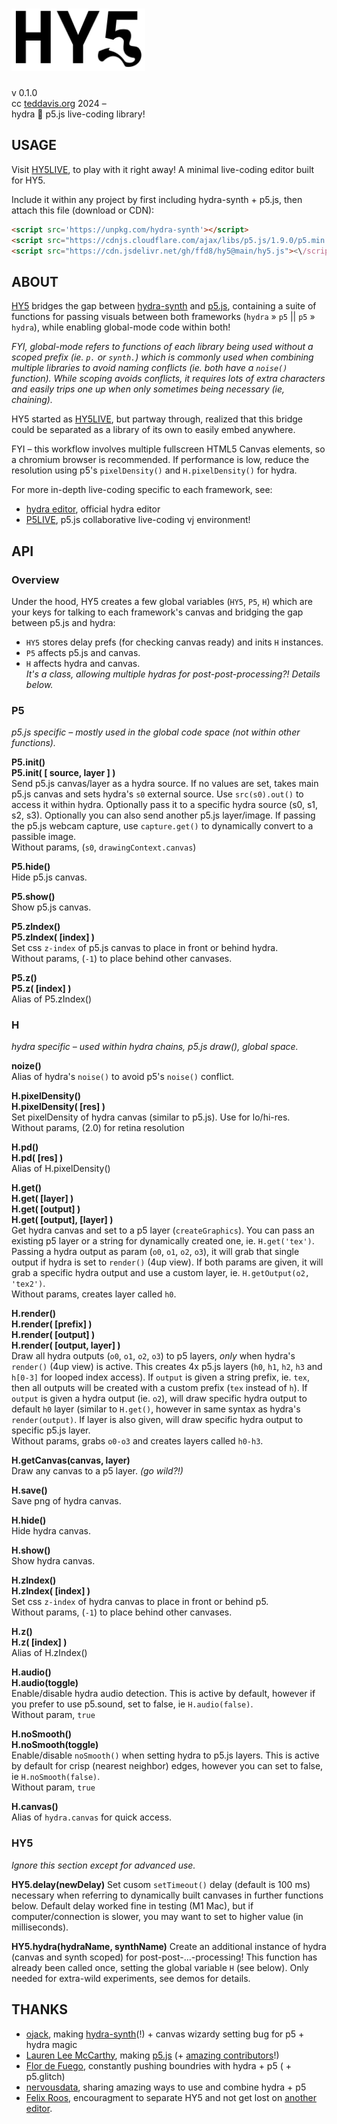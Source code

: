 # <img src="hy5.svg" style="height:100px;" alt="HY5LIVE logo">
v 0.1.0  
cc [teddavis.org](http://teddavis.org) 2024 –  
hydra 🙏 p5.js live-coding library!

## USAGE
Visit [HY5LIVE](https://hy5live.teddavis.org), to play with it right away! A minimal live-coding editor built for HY5.

Include it within any project by first including hydra-synth + p5.js, then attach this file (download or CDN):

```html
<script src='https://unpkg.com/hydra-synth'></script>
<script src="https://cdnjs.cloudflare.com/ajax/libs/p5.js/1.9.0/p5.min.js"></script>
<script src="https://cdn.jsdelivr.net/gh/ffd8/hy5@main/hy5.js"><\/script>
```

## ABOUT
[HY5](https://github.com/ffd8/hy5) bridges the gap between [hydra-synth](https://github.com/hydra-synth/hydra-synth) and [p5.js](https://p5js.org), containing a suite of functions for passing visuals between both frameworks (`hydra` » `p5` || `p5` » `hydra`), while enabling global-mode code within both! 

*FYI, global-mode refers to functions of each library being used without a scoped prefix (ie. `p.` or `synth.`) which is commonly used when combining multiple libraries to avoid naming conflicts (ie. both have a `noise()` function). While scoping avoids conflicts, it requires lots of extra characters and easily trips one up when only sometimes being necessary (ie, chaining).*  

HY5 started as [HY5LIVE](https://hy5live.teddavis.org), but partway through, realized that this bridge could be separated as a library of its own to easily embed anywhere. 

FYI – this workflow involves multiple fullscreen HTML5 Canvas elements, so a chromium browser is recommended. If performance is low, reduce the resolution using p5's `pixelDensity()` and `H.pixelDensity()` for hydra.

For more in-depth live-coding specific to each framework, see:  
- [hydra editor](https://hydra.ojack.xyz), official hydra editor  
- [P5LIVE](https://p5live.org/), p5.js collaborative live-coding vj environment!

## API
### Overview
Under the hood, HY5 creates a few global variables (`HY5`, `P5`, `H`) which are your keys for talking to each framework's canvas and bridging the gap between p5.js and hydra:
 
- `HY5` stores delay prefs (for checking canvas ready) and inits `H` instances.
- `P5` affects p5.js and canvas.
- `H` affects hydra and canvas.  
*It's a class, allowing multiple hydras for post-post-processing?! Details below.*

### P5
*p5.js specific – mostly used in the global code space (not within other functions).*

**P5.init()**  
**P5.init( [ source, layer ] )**  
Send p5.js canvas/layer as a hydra source. If no values are set, takes main p5.js canvas and sets hydra's `s0` external source. Use `src(s0).out()` to access it within hydra. Optionally pass it to a specific hydra source (s0, s1, s2, s3). Optionally you can also send another p5.js layer/image. If passing the p5.js webcam capture, use `capture.get()` to dynamically convert to a passible image.  
Without params, (`s0`, `drawingContext.canvas`)

**P5.hide()**  
Hide p5.js canvas.

**P5.show()**  
Show p5.js canvas.

**P5.zIndex()**  
**P5.zIndex( [index] )**  
Set css `z-index` of p5.js canvas to place in front or behind hydra.  
Without params, (`-1`) to place behind other canvases.

**P5.z()**  
**P5.z( [index] )**  
Alias of P5.zIndex()


### H
*hydra specific – used within hydra chains, p5.js draw(), global space.*

**noize()**  
Alias of hydra's `noise()` to avoid p5's `noise()` conflict.


**H.pixelDensity()**  
**H.pixelDensity( [res] )**  
Set pixelDensity of hydra canvas (similar to p5.js). Use for lo/hi-res.  
Without params, (2.0) for retina resolution

**H.pd()**  
**H.pd( [res] )**  
Alias of H.pixelDensity()

**H.get()**  
**H.get( [layer] )**  
**H.get( [output] )**  
**H.get( [output], [layer] )**  
Get hydra canvas and set to a p5 layer (`createGraphics`). You can pass an existing p5 layer or a string for dynamically created one, ie. `H.get('tex')`. Passing a hydra output as param (`o0`, `o1`, `o2`, `o3`), it will grab that single output if hydra is set to `render()` (4up view). If both params are given, it will grab a specific hydra output and use a custom layer, ie. `H.getOutput(o2, 'tex2')`.   
Without params, creates layer called `h0`.

**H.render()**  
**H.render( [prefix] )**  
**H.render( [output] )**  
**H.render( [output, layer] )**  
Draw all hydra outputs (`o0`, `o1`, `o2`, `o3`) to p5 layers, *only* when hydra's `render()` (4up view) is active. This creates 4x p5.js layers (`h0`, `h1`, `h2`, `h3` and `h[0-3]` for looped index access). If `output` is given a string prefix, ie. `tex`, then all outputs will be created with a custom prefix (`tex` instead of `h`). If `output` is given a hydra output (ie. `o2`), will draw specific hydra output to default `h0` layer (similar to `H.get()`, however in same syntax as hydra's `render(output)`.  If layer is also given, will draw specific hydra output to specific p5.js layer.  
Without params, grabs `o0-o3` and creates layers called `h0-h3`.

**H.getCanvas(canvas, layer)**  
Draw any canvas to a p5 layer. *(go wild?!)*

**H.save()**  
Save png of hydra canvas.

**H.hide()**  
Hide hydra canvas.

**H.show()**  
Show hydra canvas.

**H.zIndex()**  
**H.zIndex( [index] )**  
Set css `z-index` of hydra canvas to place in front or behind p5.    
Without params, (`-1`) to place behind other canvases.

**H.z()**  
**H.z( [index] )**  
Alias of H.zIndex()

**H.audio()**  
**H.audio(toggle)**  
Enable/disable hydra audio detection. This is active by default, however if you prefer to use p5.sound, set to false, ie `H.audio(false)`.  
Without param, `true`

**H.noSmooth()**  
**H.noSmooth(toggle)**  
Enable/disable `noSmooth()` when setting hydra to p5.js layers. This is active by default for crisp (nearest neighbor) edges, however you can set to false, ie `H.noSmooth(false)`.  
Without param, `true`

**H.canvas()**  
Alias of `hydra.canvas` for quick access.

### HY5
*Ignore this section except for advanced use.*  

**HY5.delay(newDelay)**
Set cusom `setTimeout()` delay (default is 100 ms) necessary when referring to dynamically built canvases in further functions below. Default delay worked fine in testing (M1 Mac), but if computer/connection is slower, you may want to set to higher value (in milliseconds).

**HY5.hydra(hydraName, synthName)**
Create an additional instance of hydra (canvas and synth scoped) for post-post-...-processing! This function has already been called once, setting the global variable `H` (see below). Only needed for extra-wild experiments, see demos for details.

## THANKS

- [ojack](https://ojack.xyz/work/hydra/), making [hydra-synth](https://github.com/hydra-synth/hydra-synth)(!) + canvas wizardy setting bug for p5 + hydra magic
- [Lauren Lee McCarthy](https://lauren-mccarthy.com/p5-js), making [p5.js](https://p5js.org/) (+ [amazing contributors](https://github.com/processing/p5.js#contributors)!)
- [Flor de Fuego](https://flordefuego.github.io/), constantly pushing boundries with hydra + p5 ( + p5.glitch)
- [nervousdata](https://nervousdata.com/wiese/txt_phydra.html), sharing amazing ways to use and combine hydra + p5
- [Felix Roos](https://felixroos.github.io/), encouragment to separate HY5 and not get lost on [another](https://p5live.org) [editor](https://hy5live.teddavis.org).